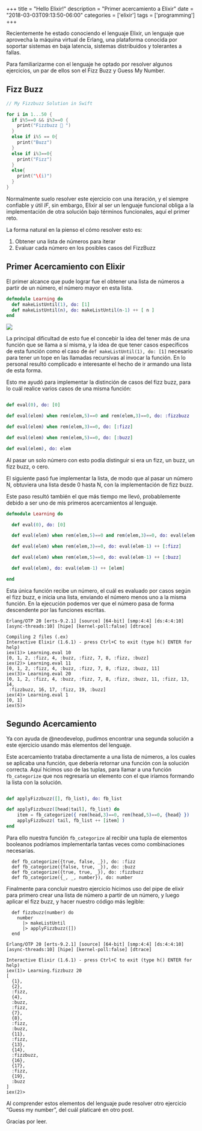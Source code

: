 +++
title = "Hello Elixir!"
description = "Primer acercamiento a Elixir"
date = "2018-03-03T09:13:50-06:00"
categories = ['elixir']
tags = ['programming']
+++

Recientemente he estado conociendo el lenguaje Elixir, un lenguaje que aprovecha la máquina virtual de Erlang, una plataforma conocida por soportar sistemas en baja latencia, sistemas distribuidos y tolerantes a fallas.

Para familiarizarme con el lenguaje he optado por resolver algunos ejercicios, un par de ellos son el Fizz Buzz y Guess My Number.

## Fizz Buzz
``` swift
// My Fizzbuzz Solution in Swift

for i in 1...50 {
  if i%5==0 && i%3==0 {
    print("Fizzbuzz 🍻 ")
  }
  else if i%5 == 0{
    print("Buzz")
  }
  else if i%3==0{
    print("Fizz")
  }
  else{
    print("\(i)")
  }
}
```

Normalmente suelo resolver este ejercicio con una iteración, y el siempre confiable y útil *IF*, sin embargo, Elixir al ser un lenguaje funcional obliga a la implementación de otra solución bajo términos funcionales, aquí el primer reto.

La forma natural en la pienso el cómo resolver esto es:

 1. Obtener una lista de números para iterar
 2. Evaluar cada número en los posibles casos del FizzBuzz

## Primer Acercamiento con Elixir
El primer alcance que pude lograr fue el obtener una lista de números a partir de un número, el número mayor en esta lista.

``` elixir
defmodule Learning do
  def makeListUntil(1), do: [1]
  def makeListUntil(n), do: makeListUntil(n-1) ++ [ n ]
end
```

![](/blog/blog/elixir/fizzbuzz.png)

La principal dificultad de esto fue el concebir la idea del tener más de una función que se llama a sí misma, y la idea de que tener casos específicos de esta función como el caso de `def makeListUntil(1), do: [1]` necesario para tener un tope en las llamadas recursivas al invocar la función. En lo personal resultó complicado e interesante el hecho de ir armando una lista de esta forma.

Esto me ayudó para implementar la distinción de casos del fizz buzz, para lo cuál realice varios casos de una misma función:

``` elixir

def eval(0), do: [0]

def eval(elem) when rem(elem,5)==0 and rem(elem,3)==0, do: :fizzbuzz

def eval(elem) when rem(elem,3)==0, do: [:fizz]

def eval(elem) when rem(elem,5)==0, do: [:buzz]

def eval(elem), do: elem
```


Al pasar un solo número con esto podía distinguir si era un fizz, un buzz, un fizz buzz, o cero.

El siguiente pasó fue implementar la lista, de modo que al pasar un número N, obtuviera una lista desde 0 hasta N, con la implementación de fizz buzz.

Este paso resultó también el que más tiempo me llevó, probablemente debido a ser uno de mis primeros acercamientos al lenguaje.

``` elixir
defmodule Learning do

  def eval(0), do: [0]

  def eval(elem) when rem(elem,5)==0 and rem(elem,3)==0, do: eval(elem-1) ++[:fizzbuzz]

  def eval(elem) when rem(elem,3)==0, do: eval(elem-1) ++ [:fizz]

  def eval(elem) when rem(elem,5)==0, do: eval(elem-1) ++ [:buzz]

  def eval(elem), do: eval(elem-1) ++ [elem]

end
```


Esta única función recibe un número, el cuál es evaluado por casos según el fizz buzz, e  inicia una lista, enviando el número menos uno a la misma función.  En la ejecución podemos ver que el número pasa de forma descendente por las funciones escritas.

```
Erlang/OTP 20 [erts-9.2.1] [source] [64-bit] [smp:4:4] [ds:4:4:10] [async-threads:10] [hipe] [kernel-poll:false] [dtrace]

Compiling 2 files (.ex)
Interactive Elixir (1.6.1) - press Ctrl+C to exit (type h() ENTER for help)
iex(1)> Learning.eval 10
[0, 1, 2, :fizz, 4, :buzz, :fizz, 7, 8, :fizz, :buzz]
iex(2)> Learning.eval 11
[0, 1, 2, :fizz, 4, :buzz, :fizz, 7, 8, :fizz, :buzz, 11]
iex(3)> Learning.eval 20
[0, 1, 2, :fizz, 4, :buzz, :fizz, 7, 8, :fizz, :buzz, 11, :fizz, 13, 14,
 :fizzbuzz, 16, 17, :fizz, 19, :buzz]
iex(4)> Learning.eval 1
[0, 1]
iex(5)>
```


## Segundo Acercamiento
Ya con ayuda de @neodevelop, pudimos encontrar una segunda solución a este ejercicio usando más elementos del lenguaje.

Este acercamiento trataba directamente a una lista de números, a los cuales se aplicaba una función, que debería retornar una función con la solución correcta. Aquí hicimos uso de las tuplas, para llamar a una función `fb_categorize`  que nos regresaría un elemento con el que iríamos formando la lista con la solución.

``` elixir

def applyFizzbuzz([], fb_list), do: fb_list

def applyFizzbuzz([head|tail], fb_list) do
    item = fb_categorize({ rem(head,3)==0, rem(head,5)==0, {head} })
    applyFizzbuzz( tail, fb_list ++ [item] )
end
```


Para ello nuestra función `fb_categorize` al recibir una tupla de elementos booleanos podríamos implementarla tantas veces como combinaciones necesarias.

```
  def fb_categorize({true, false, _}), do: :fizz
  def fb_categorize({false, true, _}), do: :buzz
  def fb_categorize({true, true, _}), do: :fizzbuzz
  def fb_categorize({_, _, number}), do: number
```


Finalmente para concluir nuestro ejercicio hicimos uso del pipe de elixir para primero crear una lista de número a partir de un número, y luego aplicar el fizz buzz, y hacer nuestro código más legible:

```
  def fizzbuzz(number) do
    number
      |> makeListUntil
      |> applyFizzbuzz([])
  end
```

```
Erlang/OTP 20 [erts-9.2.1] [source] [64-bit] [smp:4:4] [ds:4:4:10] [async-threads:10] [hipe] [kernel-poll:false] [dtrace]

Interactive Elixir (1.6.1) - press Ctrl+C to exit (type h() ENTER for help)
iex(1)> Learning.fizzbuzz 20
[
  {1},
  {2},
  :fizz,
  {4},
  :buzz,
  :fizz,
  {7},
  {8},
  :fizz,
  :buzz,
  {11},
  :fizz,
  {13},
  {14},
  :fizzbuzz,
  {16},
  {17},
  :fizz,
  {19},
  :buzz
]
iex(2)>
```

Al comprender estos elementos del lenguaje pude resolver otro ejercicio “Guess my number”, del cuál platicaré en otro post.

Gracias por leer.
